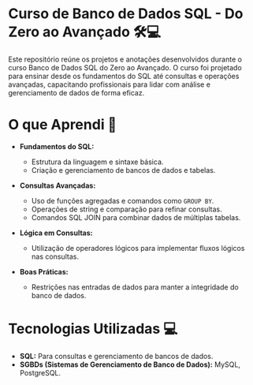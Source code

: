 # Curso de Banco de Dados SQL - Do Zero ao Avançado 🛠️💻
Este repositório reúne os projetos e anotações desenvolvidos durante o curso Banco de Dados SQL do Zero ao Avançado. O curso foi projetado para ensinar desde os fundamentos do SQL até consultas e operações avançadas, capacitando profissionais para lidar com análise e gerenciamento de dados de forma eficaz.

# O que Aprendi 📗
- **Fundamentos do SQL:**
    - Estrutura da linguagem e sintaxe básica.
    - Criação e gerenciamento de bancos de dados e tabelas.

- **Consultas Avançadas:**
    - Uso de funções agregadas e comandos como `GROUP BY`.
    - Operações de string e comparação para refinar consultas.
    - Comandos SQL JOIN para combinar dados de múltiplas tabelas.

- **Lógica em Consultas:**
    - Utilização de operadores lógicos para implementar fluxos lógicos nas consultas.

- **Boas Práticas:**
    - Restrições nas entradas de dados para manter a integridade do banco de dados.
# Tecnologias Utilizadas 💻
- **SQL:** Para consultas e gerenciamento de bancos de dados.
- **SGBDs (Sistemas de Gerenciamento de Banco de Dados):** MySQL, PostgreSQL.
